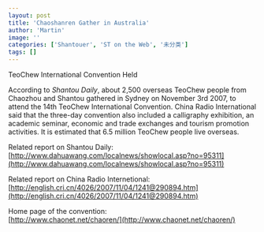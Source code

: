 ```yaml
---
layout: post
title: 'Chaoshanren Gather in Australia'
author: 'Martin'
image: ''
categories: ['Shantouer', 'ST on the Web', '未分类']
tags: []
---
```


TeoChew International Convention Held

According to _Shantou Daily_, about 2,500 overseas TeoChew people from Chaozhou and Shantou gathered in Sydney on November 3rd 2007, to attend the 14th TeoChew International Convention. China Radio International said that the three-day convention also included a calligraphy exhibition, an academic seminar, economic and trade exchanges and tourism promotion activities. It is estimated that 6.5 million TeoChew people live overseas.

Related report on Shantou Daily:<br>
[http://www.dahuawang.com/localnews/showlocal.asp?no=95311](http://www.dahuawang.com/localnews/showlocal.asp?no=95311)

Related report on China Radio Internetional:<br>
[http://english.cri.cn/4026/2007/11/04/1241@290894.htm](http://english.cri.cn/4026/2007/11/04/1241@290894.htm)

Home page of the convention:<br>
[http://www.chaonet.net/chaoren/](http://www.chaonet.net/chaoren/)
